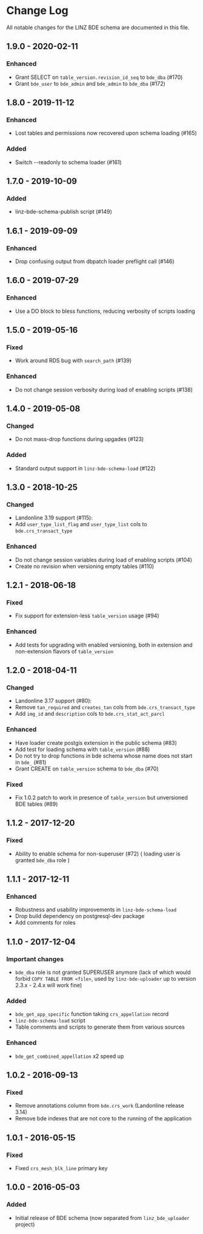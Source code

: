 # Change Log

All notable changes for the LINZ BDE schema are documented in this file.

## 1.9.0 - 2020-02-11
### Enhanced
- Grant SELECT on `table_version.revision_id_seq` to `bde_dba` (#170)
- Grant `bde_user` to `bde_admin` and `bde_admin` to `bde_dba` (#172)

## 1.8.0 - 2019-11-12
### Enhanced
- Lost tables and permissions now recovered upon schema loading (#165)
### Added
- Switch --readonly to schema loader (#161)

## 1.7.0 - 2019-10-09
### Added
- linz-bde-schema-publish script (#149)

## 1.6.1 - 2019-09-09
### Enhanced
- Drop confusing output from dbpatch loader preflight call (#146)

## 1.6.0 - 2019-07-29
### Enhanced
- Use a DO block to bless functions, reducing verbosity of scripts loading

## 1.5.0 - 2019-05-16
### Fixed
- Work around RDS bug with `search_path` (#139)
### Enhanced
- Do not change session verbosity during load of enabling scripts (#138)

## 1.4.0 - 2019-05-08
### Changed
- Do not mass-drop functions during upgades (#123)
### Added
- Standard output support in `linz-bde-schema-load` (#122)

## 1.3.0 - 2018-10-25
### Changed
- Landonline 3.19 support (#115):
 - Add `user_type_list_flag` and `user_type_list` cols to `bde.crs_transact_type`
### Enhanced
- Do not change session variables during load of enabling scripts (#104)
- Create no revision when versioning empty tables (#110)

## 1.2.1 - 2018-06-18
### Fixed
- Fix support for extension-less `table_version` usage (#94)
### Enhanced
- Add tests for upgrading with enabled versioning, both
  in extension and non-extension flavors of `table_version`

## 1.2.0 - 2018-04-11
### Changed
- Landonline 3.17 support (#80):
 - Remove `tan_required` and `creates_tan` cols from `bde.crs_transact_type`
 - Add `img_id` and `description` cols to `bde.crs_stat_act_parcl`
### Enhanced
- Have loader create postgis extension in the public schema (#83)
- Add test for loading schema with `table_version` (#88)
- Do not try to drop functions in bde schema whose name
  does not start in `bde_` (#81)
- Grant CREATE on `table_version` schema to `bde_dba` (#70)
### Fixed
- Fix 1.0.2 patch to work in presence of `table_version` but
  unversioned BDE tables (#89)

## 1.1.2 - 2017-12-20
### Fixed
- Ability to enable schema for non-superuser (#72)
  ( loading user is granted `bde_dba` role )

## 1.1.1 - 2017-12-11
### Enhanced
- Robustness and usability improvements in `linz-bde-schema-load`
- Drop build dependency on postgresql-dev package
- Add comments for roles

## 1.1.0 - 2017-12-04
### Important changes
- `bde_dba` role is not granted SUPERUSER anymore (lack of which
  would forbid `COPY TABLE FROM <file>`, used by `linz-bde-uploader`
  up to version 2.3.x - 2.4.x will work fine)
### Added
- `bde_get_app_specific` function taking `crs_appellation` record
- `linz-bde-schema-load` script
- Table comments and scripts to generate them from various sources
### Enhanced
- `bde_get_combined_appellation` x2 speed up

## 1.0.2 - 2016-09-13
### Fixed
- Remove annotations column from `bde.crs_work` (Landonline release 3.14)
- Remove bde indexes that are not core to the running of the application

## 1.0.1 - 2016-05-15
### Fixed
- Fixed `crs_mesh_blk_line` primary key

## 1.0.0 - 2016-05-03
### Added
- Initial release of BDE schema (now separated from `linz_bde_uploader` project)
